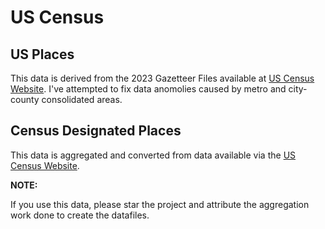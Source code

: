 
# US Census

## US Places
This data is derived from the 2023 Gazetteer Files available at [US Census Website](https://www.census.gov/geographies/reference-files/time-series/geo/gazetteer-files.html).
I've attempted to fix data anomolies caused by metro and city-county consolidated areas.

## Census Designated Places
This data is aggregated and converted from data available via the [US Census Website](https://tigerweb.geo.census.gov/tigerwebmain/TIGERweb2020_cdp_census2020.html).

**NOTE:**

If you use this data, please star the project and attribute the aggregation work done to create the datafiles.

